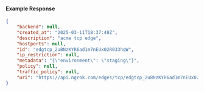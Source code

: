 <!-- Code generated for API Clients. DO NOT EDIT. -->

#### Example Response

```json
{
	"backend": null,
	"created_at": "2025-03-11T18:37:48Z",
	"description": "acme tcp edge",
	"hostports": null,
	"id": "edgtcp_2uBNzKYR6ad1m7nEUx02R033hqW",
	"ip_restriction": null,
	"metadata": "{\"environment\": \"staging\"}",
	"policy": null,
	"traffic_policy": null,
	"uri": "https://api.ngrok.com/edges/tcp/edgtcp_2uBNzKYR6ad1m7nEUx02R033hqW"
}
```
